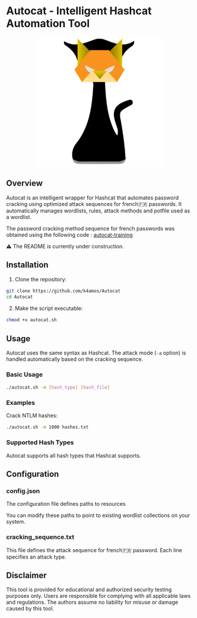 # Autocat - Intelligent Hashcat Automation Tool

<p align="center">
    <img src="tool/img/logo.png" style="height:350px">
</p>

## Overview

Autocat is an intelligent wrapper for Hashcat that automates password cracking using optimized attack sequences for french🇫🇷 passwords. It automatically manages wordlists, rules, attack methods and potfile used as a wordlist.

The password cracking method sequence for french passwords was obtained using the following code : [autocat-training](https://github.com/k4amos/Autocat-training)

⚠️ The README is currently under construction.


## Installation

1. Clone the repository:
```bash
git clone https://github.com/k4amos/Autocat
cd Autocat
```

2. Make the script executable:
```bash
chmod +x autocat.sh
```

## Usage

Autocat uses the same syntax as Hashcat. The attack mode (`-a` option) is handled automatically based on the cracking sequence.

### Basic Usage

```bash
./autocat.sh -m [hash_type] [hash_file]
```

### Examples

Crack NTLM hashes:
```bash
./autocat.sh -m 1000 hashes.txt
```

### Supported Hash Types

Autocat supports all hash types that Hashcat supports.

## Configuration

### config.json

The configuration file defines paths to resources

You can modify these paths to point to existing wordlist collections on your system.

### cracking_sequence.txt

This file defines the attack sequence for french🇫🇷 password. Each line specifies an attack type.

## Disclaimer

This tool is provided for educational and authorized security testing purposes only. Users are responsible for complying with all applicable laws and regulations. The authors assume no liability for misuse or damage caused by this tool.